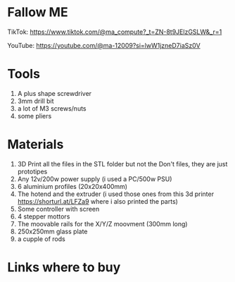 # Fallow ME
TikTok: https://www.tiktok.com/@ma_compute?_t=ZN-8t9JElzGSLW&_r=1

YouTube: https://youtube.com/@ma-12009?si=lwW1jzneD7iaSz0V


# Tools
1) A plus shape screwdriver
2) 3mm drill bit
3) a lot of M3 screws/nuts
4) some pliers

# Materials
1) 3D Print all the files in the STL folder but not the Don't files, they are just prototipes
2) Any 12v/200w power supply (i used a PC/500w PSU)
3) 6 aluminium profiles (20x20x400mm)
4) The hotend and the extruder (i used those ones from this 3d printer https://shorturl.at/LFZa9 where i also printed the parts)
5) Some controller with screen
6) 4 stepper mottors
7) The moovable rails for the X/Y/Z moovment (300mm long)
8) 250x250mm glass plate
9) a cupple of rods

# Links where to buy
